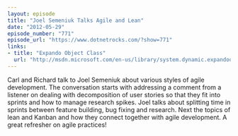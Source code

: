 ```yaml
---
layout: episode
title: "Joel Semeniuk Talks Agile and Lean"
date: "2012-05-29"
episode_number: "771"
episode_url: "https://www.dotnetrocks.com/?show=771"
links:
- title: "Expando Object Class"
  url: "http://msdn.microsoft.com/en-us/library/system.dynamic.expandoobject.aspx"
---
```


Carl and Richard talk to Joel Semeniuk about various styles of agile development. The conversation starts with addressing a comment from a listener on dealing with decomposition of user stories so that they fit into sprints and how to manage research spikes. Joel talks about splitting time in sprints between feature building, bug fixing and research. Next the topics of lean and Kanban and how they connect together with agile development. A great refresher on agile practices!
